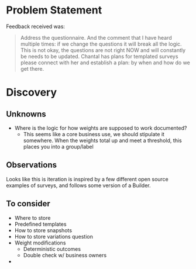 # Problem Statement
Feedback received was:
> Address the questionnaire. And the comment that I have heard multiple times: if we change the questions it will break all the logic. 
> This is not okay, the questions are not right NOW and will constantly be needs to be updated. 
> Chantal has plans for templated surveys please connect with her and establish a plan: by when and how do we get there.
# Discovery
## Unknowns
- Where is the logic for how weights are supposed to work documented?
	- This seems like a core business use, we should stipulate it somewhere.
When the weights total up and meet a threshold, this places you into a group/label
## Observations
Looks like this is iteration is inspired by a few different open source examples of surveys, and follows some version of a Builder. 
## To consider
- Where to store 
- Predefined templates
- How to store snapshots
- How to store variations question
- Weight modifications 
	- Deterministic outcomes 
	- Double check w/ business owners
- 